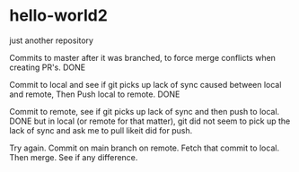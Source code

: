 # hello-world2
just another repository




Commits to master after it was branched, to force merge conflicts when creating PR's. DONE

Commit to local and see if git picks up lack of sync caused between local and remote, Then Push local to remote. DONE

Commit to remote, see if git picks up lack of sync and then push to local. DONE but in local (or remote for that matter), git did not seem to pick up the lack of sync and ask me to pull likeit did for push.

Try again. Commit on main branch on remote. Fetch that commit to local. Then merge. See if any difference.




